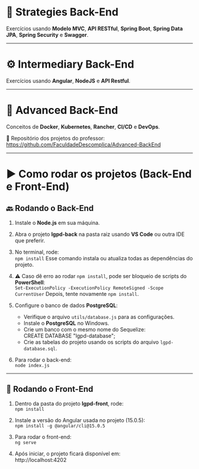 # 📌 Strategies Back-End
Exercícios usando **Modelo MVC**, **API RESTful**, **Spring Boot**, **Spring Data JPA**, **Spring Security** e **Swagger**.

---

# ⚙️ Intermediary Back-End
Exercícios usando **Angular**, **NodeJS** e **API Restful**.

---

# 🚀 Advanced Back-End
Conceitos de **Docker**, **Kubernetes**, **Rancher**, **CI/CD** e **DevOps**.

📂 Repositório dos projetos do professor: <https://github.com/FaculdadeDescomplica/Advanced-BackEnd>

---

# ▶️ Como rodar os projetos (Back-End e Front-End)

## 🔙 Rodando o Back-End
1. Instale o **Node.js** em sua máquina.  
2. Abra o projeto **lgpd-back** na pasta raiz usando **VS Code** ou outra IDE que preferir.  
3. No terminal, rode:  
   `npm install` 
   Esse comando instala ou atualiza todas as dependências do projeto.

4. ⚠️ Caso dê erro ao rodar `npm install`, pode ser bloqueio de scripts do **PowerShell**:  
   `Set-ExecutionPolicy -ExecutionPolicy RemoteSigned -Scope CurrentUser`
   Depois, tente novamente `npm install`.

5. Configure o banco de dados **PostgreSQL**:  
   - Verifique o arquivo `utils/database.js` para as configurações.  
   - Instale o **PostgreSQL** no Windows.  
   - Crie um banco com o mesmo nome do Sequelize:  
     CREATE DATABASE "lgpd-database";  
   - Crie as tabelas do projeto usando os scripts do arquivo `lgpd-database.sql`.

6. Para rodar o back-end:  
   `node index.js`

---

## 🎨 Rodando o Front-End
1. Dentro da pasta do projeto **lgpd-front**, rode:  
   `npm install`

2. Instale a versão do Angular usada no projeto (15.0.5):  
   `npm install -g @angular/cli@15.0.5`

3. Para rodar o front-end:  
   `ng serve`

4. Após iniciar, o projeto ficará disponível em:  
   http://localhost:4202
